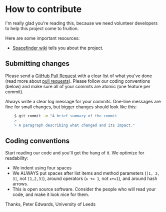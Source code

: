 # How to contribute

I'm really glad you're reading this, because we need volunteer developers to help this project come to fruition.

Here are some important resources:

  * [Spacefinder wiki](https://github.com/uol-library/spacefinder-ui/wiki) tells you about the project.

## Submitting changes

Please send a [GitHub Pull Request](https://github.com/uol-library/spacefinder/pull/new/master) with a clear list of what you've done (read more about [pull requests](http://help.github.com/pull-requests/)). Please follow our coding conventions (below) and make sure all of your commits are atomic (one feature per commit).

Always write a clear log message for your commits. One-line messages are fine for small changes, but bigger changes should look like this:

```bash
    $ git commit -m "A brief summary of the commit
    > 
    > A paragraph describing what changed and its impact."
```
## Coding conventions

Start reading our code and you'll get the hang of it. We optimize for readability:

  * We indent using four spaces
  * We ALWAYS put spaces after list items and method parameters (`[1, 2, 3]`, not `[1,2,3]`), around operators (`x += 1`, not `x+=1`), and around hash arrows.
  * This is open source software. Consider the people who will read your code, and make it look nice for them.

Thanks,
Peter Edwards, University of Leeds
